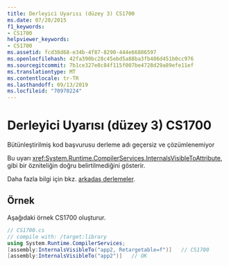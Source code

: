 ```yaml
---
title: Derleyici Uyarısı (düzey 3) CS1700
ms.date: 07/20/2015
f1_keywords:
- CS1700
helpviewer_keywords:
- CS1700
ms.assetid: fcd38d68-e34b-4f87-8290-444e66886597
ms.openlocfilehash: 42fa390bc28c45ebd5a88ba3fb486d451b0cc976
ms.sourcegitcommit: 7b1ce327e8c84f115f007be4728d29a89efe11ef
ms.translationtype: MT
ms.contentlocale: tr-TR
ms.lasthandoff: 09/13/2019
ms.locfileid: "70970224"
---
```

# <a name="compiler-warning-level-3-cs1700"></a>Derleyici Uyarısı (düzey 3) CS1700
Bütünleştirilmiş kod başvurusu derleme adı geçersiz ve çözümlenemiyor  
  
 Bu uyarı <xref:System.Runtime.CompilerServices.InternalsVisibleToAttribute>, gibi bir özniteliğin doğru belirtilmediğini gösterir.  
  
 Daha fazla bilgi için bkz. [arkadaş derlemeler](../../../standard/assembly/friend.md).  
  
## <a name="example"></a>Örnek  
 Aşağıdaki örnek CS1700 oluşturur.  
  
```csharp  
// CS1700.cs  
// compile with: /target:library  
using System.Runtime.CompilerServices;  
[assembly:InternalsVisibleTo("app2, Retargetable=f")]   // CS1700  
[assembly:InternalsVisibleTo("app2")]   // OK  
```
